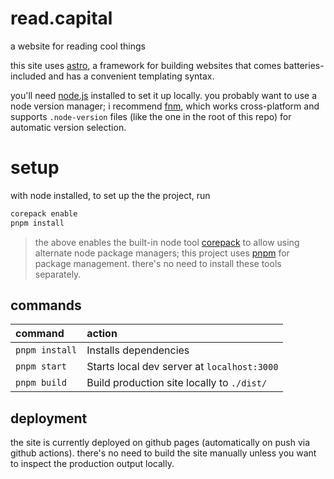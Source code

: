 # read.capital

a website for reading cool things

this site uses [astro](https://astro.build/), a framework for building websites
that comes batteries-included and has a convenient templating syntax.

you'll need [node.js](https://nodejs.org/en) installed to set it up locally. you
probably want to use a node version manager; i recommend
[fnm](https://github.com/Schniz/fnm), which works cross-platform and supports
`.node-version` files (like the one in the root of this repo) for automatic
version selection.

# setup

with node installed, to set up the the project, run

```sh
corepack enable
pnpm install
```

> the above enables the built-in node tool
> [corepack](https://nodejs.org/api/corepack.html) to allow using alternate node
> package managers; this project uses [pnpm](https://github.com/pnpm/pnpm/) for
> package management. there's no need to install these tools separately.

## commands

| command        | action                                      |
| :------------- | :------------------------------------------ |
| `pnpm install` | Installs dependencies                       |
| `pnpm start`   | Starts local dev server at `localhost:3000` |
| `pnpm build`   | Build production site locally to `./dist/`  |

## deployment

the site is currently deployed on github pages (automatically on push via github
actions). there's no need to build the site manually unless you want to inspect
the production output locally.
